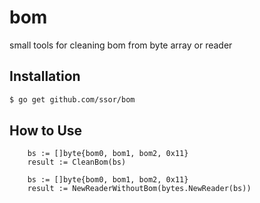 # bom

small tools for cleaning bom from byte array or reader

## Installation

```sh
$ go get github.com/ssor/bom
```

## How to Use

```
	bs := []byte{bom0, bom1, bom2, 0x11}
	result := CleanBom(bs)
```

```
	bs := []byte{bom0, bom1, bom2, 0x11}
	result := NewReaderWithoutBom(bytes.NewReader(bs))

```
